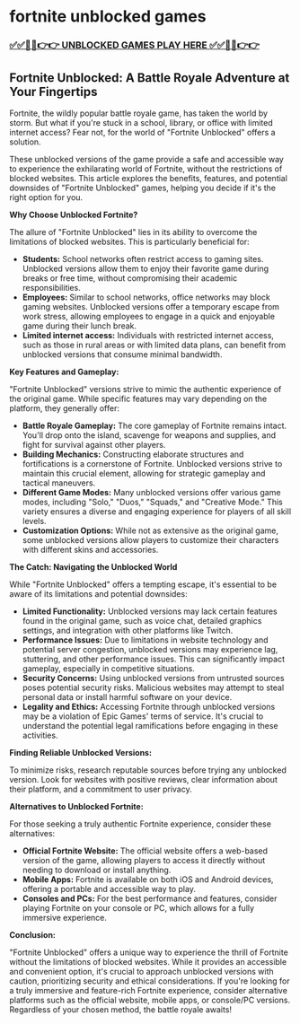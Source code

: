 # fortnite unblocked games

### [✅✅🔴🔴👉👉 UNBLOCKED GAMES PLAY HERE ✅✅🔴🔴👉👉](https://topstoryindia.com)

## Fortnite Unblocked: A Battle Royale Adventure at Your Fingertips

Fortnite, the wildly popular battle royale game, has taken the world by storm. But what if you're stuck in a school, library, or office with limited internet access? Fear not, for the world of "Fortnite Unblocked" offers a solution. 

These unblocked versions of the game provide a safe and accessible way to experience the exhilarating world of Fortnite, without the restrictions of blocked websites. This article explores the benefits, features, and potential downsides of "Fortnite Unblocked" games, helping you decide if it's the right option for you.

**Why Choose Unblocked Fortnite?**

The allure of "Fortnite Unblocked" lies in its ability to overcome the limitations of blocked websites. This is particularly beneficial for:

* **Students:** School networks often restrict access to gaming sites. Unblocked versions allow them to enjoy their favorite game during breaks or free time, without compromising their academic responsibilities.
* **Employees:** Similar to school networks, office networks may block gaming websites. Unblocked versions offer a temporary escape from work stress, allowing employees to engage in a quick and enjoyable game during their lunch break.
* **Limited internet access:**  Individuals with restricted internet access, such as those in rural areas or with limited data plans, can benefit from unblocked versions that consume minimal bandwidth.

**Key Features and Gameplay:**

"Fortnite Unblocked" versions strive to mimic the authentic experience of the original game. While specific features may vary depending on the platform, they generally offer:

* **Battle Royale Gameplay:**  The core gameplay of Fortnite remains intact. You'll drop onto the island, scavenge for weapons and supplies, and fight for survival against other players.
* **Building Mechanics:** Constructing elaborate structures and fortifications is a cornerstone of Fortnite. Unblocked versions strive to maintain this crucial element, allowing for strategic gameplay and tactical maneuvers.
* **Different Game Modes:** Many unblocked versions offer various game modes, including "Solo," "Duos," "Squads," and "Creative Mode."  This variety ensures a diverse and engaging experience for players of all skill levels.
* **Customization Options:**  While not as extensive as the original game, some unblocked versions allow players to customize their characters with different skins and accessories.

**The Catch: Navigating the Unblocked World**

While "Fortnite Unblocked" offers a tempting escape, it's essential to be aware of its limitations and potential downsides:

* **Limited Functionality:**  Unblocked versions may lack certain features found in the original game, such as voice chat, detailed graphics settings, and integration with other platforms like Twitch.
* **Performance Issues:** Due to limitations in website technology and potential server congestion, unblocked versions may experience lag, stuttering, and other performance issues. This can significantly impact gameplay, especially in competitive situations.
* **Security Concerns:**  Using unblocked versions from untrusted sources poses potential security risks. Malicious websites may attempt to steal personal data or install harmful software on your device.
* **Legality and Ethics:**  Accessing Fortnite through unblocked versions may be a violation of Epic Games' terms of service. It's crucial to understand the potential legal ramifications before engaging in these activities.

**Finding Reliable Unblocked Versions:**

To minimize risks, research reputable sources before trying any unblocked version.  Look for websites with positive reviews, clear information about their platform, and a commitment to user privacy. 

**Alternatives to Unblocked Fortnite:**

For those seeking a truly authentic Fortnite experience, consider these alternatives:

* **Official Fortnite Website:**  The official website offers a web-based version of the game, allowing players to access it directly without needing to download or install anything.
* **Mobile Apps:** Fortnite is available on both iOS and Android devices, offering a portable and accessible way to play.
* **Consoles and PCs:**  For the best performance and features, consider playing Fortnite on your console or PC, which allows for a fully immersive experience.

**Conclusion:**

"Fortnite Unblocked" offers a unique way to experience the thrill of Fortnite without the limitations of blocked websites. While it provides an accessible and convenient option, it's crucial to approach unblocked versions with caution, prioritizing security and ethical considerations. If you're looking for a truly immersive and feature-rich Fortnite experience, consider alternative platforms such as the official website, mobile apps, or console/PC versions.  Regardless of your chosen method, the battle royale awaits! 
